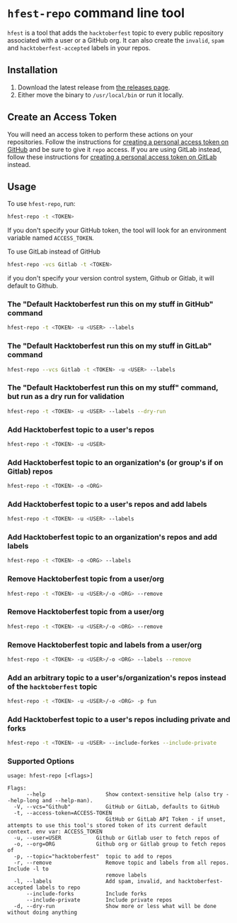 # `hfest-repo` command line tool

`hfest` is a tool that adds the `hacktoberfest` topic to every public repository 
associated with a user or a GitHub org. It can also create the `invalid`, `spam` 
and `hacktoberfest-accepted` labels in your repos.

## Installation 

1. Download the latest release from [the releases page](https://github.com/do-community/hacktoberfest-repo-topic-apply/releases/).
2. Either move the binary to `/usr/local/bin` or run it locally.

## Create an Access Token

You will need an access token to perform these actions on your repositories. Follow the instructions for [creating a personal access token on GitHub](https://docs.github.com/en/free-pro-team@latest/github/authenticating-to-github/creating-a-personal-access-token) and be sure to give it `repo` access.
If you are using GitLab instead, follow these instructions for [creating a personal access token on GitLab](https://docs.gitlab.com/ee/user/profile/personal_access_tokens.html) instead.


## Usage

To use `hfest-repo`, run:

```sh
hfest-repo -t <TOKEN> 
```
If you don't specify your GitHub token, the tool will look for an environment variable named `ACCESS_TOKEN`.

To use GitLab instead of GitHub

```sh
hfest-repo -vcs Gitlab -t <TOKEN> 
```

if you don't specify your version control system, Github or Gitlab, it will default to Github.

### The "Default Hacktoberfest run this on my stuff in GitHub" command

```sh
hfest-repo -t <TOKEN> -u <USER> --labels
```
### The "Default Hacktoberfest run this on my stuff in GitLab" command

```sh
hfest-repo --vcs Gitlab -t <TOKEN> -u <USER> --labels
```

### The "Default Hacktoberfest run this on my stuff" command, but run as a dry run for validation

```sh
hfest-repo -t <TOKEN> -u <USER> --labels --dry-run
```

### Add Hacktoberfest topic to a user's repos
```sh
hfest-repo -t <TOKEN> -u <USER>
```

### Add Hacktoberfest topic to an organization's (or group's if on Gitlab) repos
```sh
hfest-repo -t <TOKEN> -o <ORG>
```

### Add Hacktoberfest topic to a user's repos and add labels
```sh
hfest-repo -t <TOKEN> -u <USER> --labels
```

### Add Hacktoberfest topic to an organization's repos and add labels
```sh
hfest-repo -t <TOKEN> -o <ORG> --labels
```

### Remove Hacktoberfest topic from a user/org 
```sh
hfest-repo -t <TOKEN> -u <USER>/-o <ORG> --remove
```

### Remove Hacktoberfest topic from a user/org 
```sh
hfest-repo -t <TOKEN> -u <USER>/-o <ORG> --remove
```

### Remove Hacktoberfest topic and labels from a user/org 
```sh
hfest-repo -t <TOKEN> -u <USER>/-o <ORG> --labels --remove
```

### Add an arbitrary topic to a user's/organization's repos instead of the `hacktoberfest` topic
```sh
hfest-repo -t <TOKEN> -u <USER>/-o <ORG> -p fun
```

### Add Hacktoberfest topic to a user's repos including private and forks
```sh
hfest-repo -t <TOKEN> -u <USER> --include-forkes --include-private
```

### Supported Options

```
usage: hfest-repo [<flags>]

Flags:
      --help                   Show context-sensitive help (also try --help-long and --help-man).
  -V, --vcs="Github"           GitHub or GitLab, defaults to GitHub
  -t, --access-token=ACCESS-TOKEN  
                               GitHub or GitLab API Token - if unset, attempts to use this tool's stored token of its current default context. env var: ACCESS_TOKEN
  -u, --user=USER           Github or Gitlab user to fetch repos of
  -o, --org=ORG             Github org or Gitlab group to fetch repos of
  -p, --topic="hacktoberfest"  topic to add to repos
  -r, --remove                 Remove topic and labels from all repos. Include -l to
                               remove labels
  -l, --labels                 Add spam, invalid, and hacktoberfest-accepted labels to repo
      --include-forks          Include forks
      --include-private        Include private repos
  -d, --dry-run                Show more or less what will be done without doing anything

```
